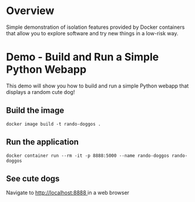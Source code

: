 # Overview #

Simple demonstration of isolation features provided by Docker containers that allow you to explore software and try new things in a low-risk way.

# Demo - Build and Run a Simple Python Webapp #

This demo will show you how to build and run a simple Python webapp that displays a random cute dog!

## Build the image ##

```
docker image build -t rando-doggos . 
```

## Run the application ##

```
docker container run --rm -it -p 8888:5000 --name rando-doggos rando-doggos
```

## See cute dogs ##

Navigate to [http://localhost:8888 ](http://localhost:8888 ) in a web browser

